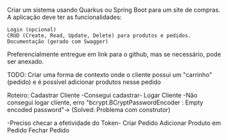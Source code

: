 Criar um sistema usando Quarkus ou Spring Boot para um site de compras. A aplicação deve ter as funcionalidades:

    Login (opcional)
    CRUD (Create, Read, Update, Delete) para produtos e pedidos.
    Documentação (gerado com Swagger)

Preferencialmente entregue em link para o github, mas se necessário, pode ser anexado.

TODO:
Criar uma forma de contexto onde o cliente possui um "carrinho" (pedido) e é possível adicionar produtos nesse pedido

Roteiro:
Cadastrar Cliente -Consegui cadastrar-
Logar Cliente
-Não consegui logar cliente, erro "bcrypt.BCryptPasswordEncoder     : Empty encoded password"-> (Solved: Problema com construtor)

-Preciso checar a efetividade do Token-
Criar Pedido
Adicionar Produto em Pedido
Fechar Pedido
